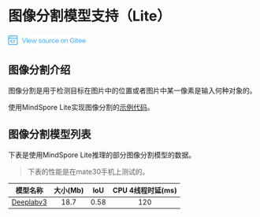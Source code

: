 ﻿# 图像分割模型支持（Lite）

[![查看源文件](./_static/logo_source.png)](https://gitee.com/mindspore/docs/blob/r1.1/docs/note/source_zh_cn/image_segmentation_lite.md)

## 图像分割介绍

图像分割是用于检测目标在图片中的位置或者图片中某一像素是输入何种对象的。

使用MindSpore Lite实现图像分割的[示例代码](https://gitee.com/mindspore/mindspore/tree/r1.1/model_zoo/official/lite/image_segmentation)。

## 图像分割模型列表

下表是使用MindSpore Lite推理的部分图像分割模型的数据。

> 下表的性能是在mate30手机上测试的。

| 模型名称               | 大小(Mb) | IoU | CPU 4线程时延(ms) |
|-----------------------| :------: | :-------: | :------: |
| [Deeplabv3](https://download.mindspore.cn/model_zoo/official/lite/deeplabv3_lite/deeplabv3.ms) | 18.7 | 0.58 | 120 |
